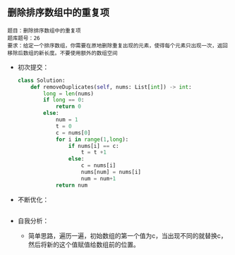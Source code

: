 ## 删除排序数组中的重复项

```
题目：删除排序数组中的重复项
题库题号：26
要求：给定一个排序数组，你需要在原地删除重复出现的元素，使得每个元素只出现一次，返回移除后数组的新长度。不要使用额外的数组空间
```

- 初次提交：

  ```python
  class Solution:
      def removeDuplicates(self, nums: List[int]) -> int:
          long = len(nums)
          if long == 0:
              return 0
          else:
              num = 1
              t = 0
              c = nums[0]
              for i in range(1,long):
                  if nums[i] == c:
                      t = t +1
                  else:
                      c = nums[i]
                      nums[num] = nums[i]
                      num = num+1
              return num
  ```

- 不断优化：

  ```
  
  ```

- 自我分析：

  - 简单思路，遍历一遍，初始数组的第一个值为c，当出现不同的就替换c，然后将新的这个值赋值给数组前的位置。